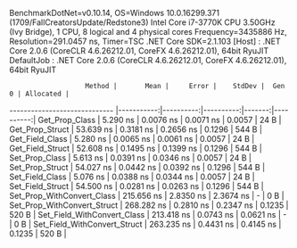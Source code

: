 
BenchmarkDotNet=v0.10.14, OS=Windows 10.0.16299.371 (1709/FallCreatorsUpdate/Redstone3)
Intel Core i7-3770K CPU 3.50GHz (Ivy Bridge), 1 CPU, 8 logical and 4 physical cores
Frequency=3435886 Hz, Resolution=291.0457 ns, Timer=TSC
.NET Core SDK=2.1.103
  [Host]     : .NET Core 2.0.6 (CoreCLR 4.6.26212.01, CoreFX 4.6.26212.01), 64bit RyuJIT
  DefaultJob : .NET Core 2.0.6 (CoreCLR 4.6.26212.01, CoreFX 4.6.26212.01), 64bit RyuJIT


                       Method |       Mean |     Error |    StdDev |  Gen 0 | Allocated |
----------------------------- |-----------:|----------:|----------:|-------:|----------:|
               Get_Prop_Class |   5.290 ns | 0.0076 ns | 0.0071 ns | 0.0057 |      24 B |
              Get_Prop_Struct |  53.639 ns | 0.3181 ns | 0.2656 ns | 0.1296 |     544 B |
              Get_Field_Class |   5.280 ns | 0.0065 ns | 0.0061 ns | 0.0057 |      24 B |
             Get_Field_Struct |  52.608 ns | 0.1495 ns | 0.1399 ns | 0.1296 |     544 B |
               Set_Prop_Class |   5.613 ns | 0.0391 ns | 0.0346 ns | 0.0057 |      24 B |
              Set_Prop_Struct |  54.027 ns | 0.0442 ns | 0.0392 ns | 0.1296 |     544 B |
              Set_Field_Class |   5.076 ns | 0.0388 ns | 0.0344 ns | 0.0057 |      24 B |
             Set_Field_Struct |  54.500 ns | 0.0281 ns | 0.0263 ns | 0.1296 |     544 B |
   Set_Prop_WithConvert_Class | 215.656 ns | 2.8350 ns | 2.3674 ns |      - |       0 B |
  Set_Prop_WithConvert_Struct | 268.282 ns | 0.2810 ns | 0.2347 ns | 0.1235 |     520 B |
  Set_Field_WithConvert_Class | 213.418 ns | 0.0743 ns | 0.0621 ns |      - |       0 B |
 Set_Field_WithConvert_Struct | 263.235 ns | 0.4431 ns | 0.4145 ns | 0.1235 |     520 B |
